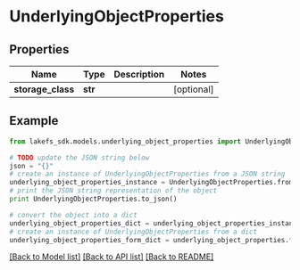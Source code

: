 # UnderlyingObjectProperties


## Properties

Name | Type | Description | Notes
------------ | ------------- | ------------- | -------------
**storage_class** | **str** |  | [optional] 

## Example

```python
from lakefs_sdk.models.underlying_object_properties import UnderlyingObjectProperties

# TODO update the JSON string below
json = "{}"
# create an instance of UnderlyingObjectProperties from a JSON string
underlying_object_properties_instance = UnderlyingObjectProperties.from_json(json)
# print the JSON string representation of the object
print UnderlyingObjectProperties.to_json()

# convert the object into a dict
underlying_object_properties_dict = underlying_object_properties_instance.to_dict()
# create an instance of UnderlyingObjectProperties from a dict
underlying_object_properties_form_dict = underlying_object_properties.from_dict(underlying_object_properties_dict)
```
[[Back to Model list]](../README.md#documentation-for-models) [[Back to API list]](../README.md#documentation-for-api-endpoints) [[Back to README]](../README.md)


